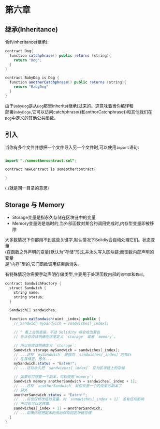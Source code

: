# 第六章
## 继承(Inheritance)
合约inheritance(继承):
```java
contract Dog{
  function catchphrase() public returns (string){
    return "Dog";
  }
}

contract BabyDog is Dog {
  function anotherCatchphrase() public returns (string){
    return "BabyDog"
  }
}
```

由于`BabyDog`是从`Dog`那里inherits(继承)过来的。这意味着当你编译和  
部署`BabyDoge`,它可以访问catchphrase()和anthorCatchphrase()和其他我们在  
`Dog`中定义的其他公共函数。

## 引入

当你有多个文件并想把一个文件导入另一个文件时,可以使用`import`语句:

```java

import "./someothercontract.sol";

contract newContract is someothercontract{

}
```
(./就是同一目录的意思)

## Storage 与 Memory

* Storage变量是指永久存储在区块链中的变量  
* Memory变量则是临时的,当外部函数对某合约调用完成时,内存型变量即被移除  

大多数情况下你都用不到这些关键字,默认情况下Solidiy会自动处理它们。状态变量  
(在函数之外声明的变量)默认为“存储”形式,并永久写入区块链;而函数内部声明的变量  
是“内存”型的,它们函数调用结束后消失。

有特殊情况你需要手动声明存储类型,主要用于处理函数内部的`结构体`和`数组`。

```java
contract SandwichFactory {
  struct Sandwich {
    string name;
    string status;
  }

  Sandwich[] sandwiches;

  function eatSandwich(uint _index) public {
    // Sandwich mySandwich = sandwiches[_index];

    // ^ 看上去很直接，不过 Solidity 将会给出警告
    // 告诉你应该明确在这里定义 `storage` 或者 `memory`。

    // 所以你应该明确定义 `storage`:
    Sandwich storage mySandwich = sandwiches[_index];
    // ...这样 `mySandwich` 是指向 `sandwiches[_index]`的指针
    // 在存储里，另外...
    mySandwich.status = "Eaten!";
    // ...这将永久把 `sandwiches[_index]` 变为区块链上的存储

    // 如果你只想要一个副本，可以使用`memory`:
    Sandwich memory anotherSandwich = sandwiches[_index + 1];
    // ...这样 `anotherSandwich` 就仅仅是一个内存里的副本了
    // 另外
    anotherSandwich.status = "Eaten!";
    // ...将仅仅修改临时变量，对 `sandwiches[_index + 1]` 没有任何影响
    // 不过你可以这样做:
    sandwiches[_index + 1] = anotherSandwich;
    // ...如果你想把副本的改动保存回区块链存储
  }
}

```
